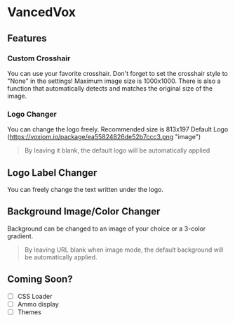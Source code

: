 # VancedVox

## Features

### Custom Crosshair

You can use your favorite crosshair.
Don't forget to set the crosshair style to "None" in the settings!
Maximum image size is 1000x1000.
There is also a function that automatically detects and matches the original size of the image.

### Logo Changer

You can change the logo freely.
Recommended size is 813x197
Default Logo
(https://voxiom.io/package/ea55824826de52b7ccc3.png "image")

> By leaving it blank, the default logo will be automatically applied

## Logo Label Changer

You can freely change the text written under the logo.

## Background Image/Color Changer

Background can be changed to an image of your choice or a 3-color gradient.

> By leaving URL blank when image mode, the default background will be automatically applied.

## Coming Soon?

- [ ] CSS Loader
- [ ] Ammo display
- [ ] Themes
